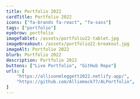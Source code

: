 ```yaml
---
title: Portfolio 2022
cardTitle: Portfolio 2022
icons: ["fa-brands fa-react", "fa-sass"]
tags: ["portfolio"]
eyebrow: portfolio
imageTablet: /assets/portfolio22-tablet.jpg
imageBreakout: /assets/portfolio22-breakout.jpg
imageAlt: Portfolio 2022
blurb: Portfolio 2022
description: Portfolio 2022
buttons: ["Live Portfolio", "GitHub Repo"]
urls: [
    "https://allisonmleggett2022.netlify.app/",
    "https://github.com/Alliemack77/ALPortfolio",
]
---
```

